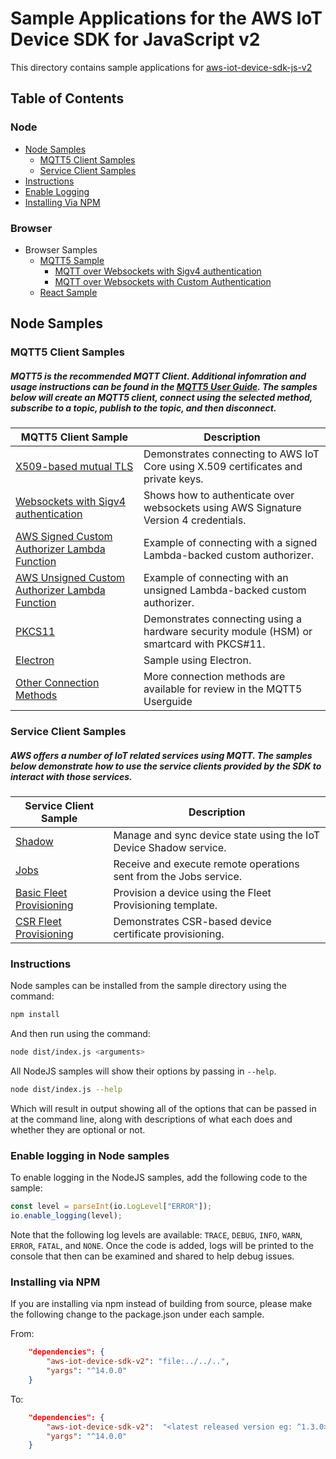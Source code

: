 # Sample Applications for the AWS IoT Device SDK for JavaScript v2
This directory contains sample applications for [aws-iot-device-sdk-js-v2](../README.md)

## Table of Contents
### Node
* [Node Samples](#node-samples)
    * [MQTT5 Client Samples](#mqtt5-client-samples)
    * [Service Client Samples](#service-client-samples)
* [Instructions](#instructions)
* [Enable Logging](#enable-logging-in-node-samples)
* [Installing Via NPM](#installing-via-npm)

### Browser
* Browser Samples
    * [MQTT5 Sample](./browser/pub_sub_mqtt5/README.md)
        * [MQTT over Websockets with Sigv4 authentication](./browser/pub_sub_mqtt5/README.md#mqtt-over-websockets-with-sigv4-authentication)
        * [MQTT over Websockets with Custom Authentication](./browser/pub_sub_mqtt5/README.md#mqtt-over-websockets-with-custom-authentication)
    * [React Sample](./browser/react_sample/README.md)

## Node Samples
### MQTT5 Client Samples
##### MQTT5 is the recommended MQTT Client. Additional infomration and usage instructions can be found in the [MQTT5 User Guide](https://github.com/awslabs/aws-crt-nodejs/blob/main/MQTT5-UserGuide.md). The samples below will create an MQTT5 client, connect using the selected method, subscribe to a topic, publish to the topic, and then disconnect.
| MQTT5 Client Sample | Description |
|--------|-------------|
| [X509-based mutual TLS](./node/mqtt/mqtt5_x509/README.md) | Demonstrates connecting to AWS IoT Core using X.509 certificates and private keys.
| [Websockets with Sigv4 authentication](./node/mqtt/mqtt5_aws_websocket/README.md) | Shows how to authenticate over websockets using AWS Signature Version 4 credentials. |
| [AWS Signed Custom Authorizer Lambda Function](./node/mqtt/mqtt5_custom_auth_signed/README.md) | Example of connecting with a signed Lambda-backed custom authorizer.
| [AWS Unsigned Custom Authorizer Lambda Function](./node/mqtt/mqtt5_custom_auth_unsigned/) | Example of connecting with an unsigned Lambda-backed custom authorizer.
| [PKCS11](./node/mqtt/mqtt5_pkcs11/README.md) | Demonstrates connecting using a hardware security module (HSM) or smartcard with PKCS#11. |
| [Electron](./node/pub_sub_electron_node/README.md) | Sample using Electron.
| [Other Connection Methods](https://github.com/awslabs/aws-crt-nodejs/blob/main/MQTT5-UserGuide.md) | More connection methods are available for review in the MQTT5 Userguide


### Service Client Samples
##### AWS offers a number of IoT related services using MQTT. The samples below demonstrate how to use the service clients provided by the SDK to interact with those services.
| Service Client Sample | Description |
|--------|-------------|
| [Shadow](./node/service_clients/shadow/README.md) | Manage and sync device state using the IoT Device Shadow service. |
| [Jobs](./node/service_clients/jobs/README.md) | Receive and execute remote operations sent from the Jobs service. |
| [Basic Fleet Provisioning](./node/service_clients/fleet_provisioning/basic/README.md) | Provision a device using the Fleet Provisioning template. |
| [CSR Fleet Provisioning](./node/service_clients/fleet_provisioning/csr/README.md) | Demonstrates CSR-based device certificate provisioning. |


### Instructions 
Node samples can be installed from the sample directory using the command:
```sh
npm install
```
And then run using the command:
```sh
node dist/index.js <arguments>
```

All NodeJS samples will show their options by passing in `--help`.
``` sh
node dist/index.js --help
```
Which will result in output showing all of the options that can be passed in at the command line, along with descriptions of what each does and whether they are optional or not.

### Enable logging in Node samples

To enable logging in the NodeJS samples, add the following code to the sample:

``` js
const level = parseInt(io.LogLevel["ERROR"]);
io.enable_logging(level);
```

Note that the following log levels are available: `TRACE`, `DEBUG`, `INFO`, `WARN`, `ERROR`, `FATAL`, and `NONE`. Once the code is added, logs will be printed to the console that then can be examined and shared to help debug issues.

### Installing via NPM

If you are installing via npm instead of building from source, please make the following change to the package.json under each sample.

From:
``` json
    "dependencies": {
        "aws-iot-device-sdk-v2": "file:../../..",
        "yargs": "^14.0.0"
    }
```
To:
``` json
    "dependencies": {
        "aws-iot-device-sdk-v2":  "<latest released version eg: ^1.3.0>",
        "yargs": "^14.0.0"
    }
```